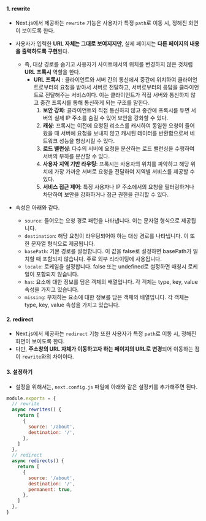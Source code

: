 
#### 1. rewrite

- Next.js에서 제공하는 `rewrite` 기능은 사용자가 특정 `path`로 이동 시, 정해진 화면이 보이도록 한다.
- 사용자가 입력한 **URL 자체는 그대로 보여지지만**, 실제 페이지는 **다른 페이지의 내용을 출력하도록 구현**된다.
	- 즉, 대상 경로를 숨기고 사용자가 사이트에서의 위치를 변경하지 않은 것처럼 **URL 프록시** 역할을 한다.
		- **URL 프록시** : 클라이언트와 서버 간의 통신에서 중간에 위치하여 클라이언트로부터의 요청을 받아서 서버로 전달하고, 서버로부터의 응답을 클라이언트로 전달해주는 서비스이다. 이는 클라이언트가 직접 서버와 통신하지 않고 중간 프록시를 통해 통신하게 되는 구조를 말한다.
			1. **보안 강화**: 클라이언트와 직접 통신하지 않고 중간에 프록시를 두면 서버의 실제 IP 주소를 숨길 수 있어 보안을 강화할 수 있다.
			2. **캐싱**: 프록시는 이전에 요청된 리소스를 캐시하여 동일한 요청이 들어왔을 때 서버에 요청을 보내지 않고 캐시된 데이터를 반환함으로써 네트워크 성능을 향상시킬 수 있다.
			3. **로드 밸런싱**: 다수의 서버에 요청을 분산하는 로드 밸런싱을 수행하여 서버의 부하를 분산할 수 있다.
			4. **사용자 지역 기반 라우팅**: 프록시는 사용자의 위치를 파악하고 해당 위치에 가장 가까운 서버로 요청을 전달하여 지역별 서비스를 제공할 수 있다.
			5. **서비스 접근 제어**: 특정 사용자나 IP 주소에서의 요청을 필터링하거나 차단하여 보안을 강화하거나 접근 권한을 관리할 수 있다.

- 속성은 아래와 같다.
	- `source`: 들어오는 요청 경로 패턴을 나타냅니다. 이는 문자열 형식으로 제공됩니다.
	- `destination`: 해당 요청이 라우팅되어야 하는 대상 경로를 나타냅니다. 이 또한 문자열 형식으로 제공됩니다.
	- `basePath`: 기본 경로를 설정합니다. 이 값을 false로 설정하면 basePath가 일치할 때 포함되지 않습니다. 주로 외부 리라이팅에 사용됩니다.
	- `locale`: 로케일을 설정합니다. false 또는 undefined로 설정하면 매칭시 로케일이 포함되지 않습니다.
	- `has`: 요소에 대한 정보를 담은 객체의 배열입니다. 각 객체는 type, key, value 속성을 가지고 있습니다.
	- `missing`: 부재하는 요소에 대한 정보를 담은 객체의 배열입니다. 각 객체는 type, key, value 속성을 가지고 있습니다.
#### 2. redirect

- Next.js에서 제공하는 `redirect` 기능 또한 사용자가 특정 `path`로 이동 시, 정해진 화면이 보이도록 한다.
- 다만, **주소창의 URL 자체가 이동하고자 하는 페이지의 URL로 변경**되어 이동하는 점이 `rewrite`와의 차이이다.


#### 3. 설정하기

- 설정을 위해서는, `next.config.js` 파일에 아래와 같은 설정키를 추가해주면 된다.
```js
module.exports = {
  // rewrite
  async rewrites() {
    return [
      {
        source: '/about',
        destination: '/',
      },
    ]
  },
  // redirect
  async redirects() {
    return [
      {
        source: '/about',
        destination: '/',
        permanent: true,
      },
    ]
  },
}
```